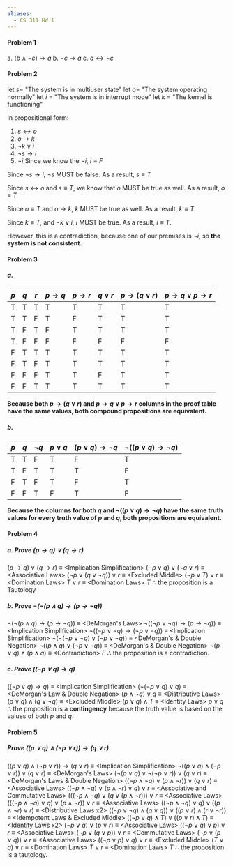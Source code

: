 ```yaml
---
aliases:
  - CS 311 HW 1
---
```


#### Problem 1

a. $(b\wedge \neg c)\to a$
b. $\neg c \to a$
c. $a \leftrightarrow\neg c$

#### Problem 2

let $s =$ "The system is in multiuser state"
let $o =$ "The system operating normally"
let $i$ = "The system is in interrupt mode"
let $k$ = "The kernel is functioning"

In propositional form:

1.  $s \leftrightarrow o$
2.  $o\to k$
3.  $\neg k\vee i$
4.  $\neg s\to i$
5.  $\neg i$
    Since we know the $\neg i$, $i \equiv F$

Since $\neg s\to i$, $\neg s$ MUST be false. As a result, $s\equiv T$

Since $s\leftrightarrow o$ and $s\equiv T$, we know that $o$ MUST be true as well. As a result, $o\equiv T$

Since $o\equiv T$ and $o\to k$, $k$ MUST be true as well. As a result, $k\equiv T$

Since $k\equiv T$, and $\neg k\vee i$, $i$ MUST be true. As a result, $i\equiv T$.

However, this is a contradiction, because one of our premises is $\neg i$, so **the system is not consistent.**

#### Problem 3

##### a.

| $p$ | $q$ | $r$ | $p\to q$ | $p\to r$ | $q\vee r$ | $p\to(q\vee r)$ | $p\to q\vee p\to r$ |
| --- | --- | --- | -------- | -------- | --------- | --------------- | ------------------- |
| T   | T   | T   | T        | T        | T         | T               | T                   |
| T   | T   | F   | T        | F        | T         | T               | T                   |
| T   | F   | T   | F        | T        | T         | T               | T                   |
| T   | F   | F   | F        | F        | F         | F               | F                   |
| F   | T   | T   | T        | T        | T         | T               | T                   |
| F   | T   | F   | T        | T        | T         | T               | T                   |
| F   | F   | F   | T        | T        | F         | T               | T                   |
| F   | F   | T   | T        | T        | T         | T               | T                   |

**Because both $p\to(q\vee r)$ and $p\to q\vee p\to r$ columns in the proof table have the same values, both compound propositions are equivalent.**

##### b.

| $p$ | $q$ | $\neg q$ | $p\vee q$ | $(p\vee q)\to \neg q$ | $\neg((p\vee q)\to\neg q)$ |
| --- | --- | -------- | --------- | --------------------- | -------------------------- |
| T   | T   | F        | T         | F                     | T                          |
| T   | F   | T        | T         | T                     | F                          |
| F   | T   | F        | T         | F                     | T                          |
| F   | F   | T        | F         | T                     | F                          |

**Because the columns for both $q$ and $\neg((p\vee q)\to\neg q)$ have the same truth values for every truth value of $p$ and $q$, both propositions are equivalent.**

#### Problem 4

##### a. Prove $(p\to q)\vee (q\to r)$

$(p\to q)\vee (q\to r)$
$\equiv$ \<Implication Simplification>
$(\neg p \vee q) \vee(\neg q\vee r)$
$\equiv$ \<Associative Laws>
$(\neg p \vee (q\vee\neg q))\vee r$
$\equiv$ \<Excluded Middle>
$(\neg p \vee T) \vee r$
$\equiv$ \<Domination Laws>
$T\vee r$
$\equiv$ \<Domination Laws>
$T$
$\therefore$ the proposition is a Tautology

##### b. Prove $\neg(\neg(p\wedge q)\to (p\to \neg q))$

$\neg(\neg(p\wedge q)\to (p\to \neg q))$
$\equiv$ \<DeMorgan's Laws>
$\neg((\neg p\vee\neg q)\to (p\to \neg q))$
$\equiv$ \<Implication Simplification>
$\neg((\neg p\vee\neg q)\to (\neg p\vee\neg q))$
$\equiv$ \<Implication Simplification>
$\neg(\neg(\neg p\vee \neg q)\vee(\neg p\vee \neg q))$
$\equiv$ \<DeMorgan's & Double Negation>
$\neg((p\wedge q)\vee (\neg p\vee \neg q))$
$\equiv$ \<DeMorgan's & Double Negation>
$\neg(p\vee q)\wedge ( p\wedge q)$
$\equiv$ \<Contradiction>
$F$
$\therefore$ the proposition is a contradiction.

##### c. Prove $((\neg p\vee q)\to q)$

$((\neg p\vee q)\to q)$
$\equiv$ \<Implication Simplification>
$(\neg(\neg p\vee q)\vee q)$
$\equiv$ \<DeMorgan's Law & Double Negation>
$(p\wedge\neg q)\vee q$
$\equiv$ \<Distributive Laws>
$(p\vee q)\wedge(q\vee\neg q)$
$\equiv$ \<Excluded Middle>
$(p\vee q)\wedge T$
$\equiv$ \<Identity Laws>
$p\vee q$
$\therefore$ the proposition is a **contingency** because the truth value is based on the values of both $p$ and $q$.

#### Problem 5

##### Prove $((p\vee q)\wedge (\neg p\vee r))\to (q\vee r)$

$((p\vee q)\wedge (\neg p\vee r))\to (q\vee r)$
$\equiv$ \<Implication Simplification>
$\neg((p\vee q)\wedge (\neg p\vee r))\vee(q\vee r)$
$\equiv$ \<DeMorgan's Laws>
$(\neg(p\vee q)\vee \neg(\neg p\vee r))\vee(q\vee r)$
$\equiv$ \<DeMorgan's Laws & Double Negation>
$((\neg p\wedge\neg q)\vee (p\wedge\neg r))\vee(q\vee r)$
$\equiv$ \<Associative Laws>
$((\neg p\wedge\neg q)\vee (p\wedge\neg r)\vee q)\vee r$
$\equiv$ \<Associative and Commutative Laws>
$(((\neg p\wedge\neg q)\vee(q\vee(p\wedge\neg r)))\vee r$
$\equiv$ \<Associative Laws>
$(((\neg p\wedge \neg q)\vee q)\vee(p\wedge\neg r))\vee r$
$\equiv$ \<Associative Laws>
$((\neg p\wedge \neg q)\vee q)\vee((p\wedge\neg r)\vee r)$
$\equiv$ \<Distributive Laws x2>
$((\neg p\vee \neg q)\wedge(q\vee q))\vee((p\vee r)\wedge(r\vee\neg r))$
$\equiv$ \<Idempotent Laws & Excluded Middle>
$((\neg p\vee q)\wedge T)\vee((p\vee r)\wedge T)$
$\equiv$ \<Identity Laws x2>
$(\neg p\vee q)\vee (p\vee r)$
$\equiv$ \<Associative Laws>
$((\neg p\vee q)\vee p)\vee r$
$\equiv$ \<Associative Laws>
$(\neg p\vee (q\vee p))\vee r$
$\equiv$ \<Commutative Laws>
$(\neg p\vee (p\vee q))\vee r$
$\equiv$ \<Associative Laws>
$((\neg p\vee p)\vee q)\vee r$
$\equiv$ \<Excluded Middle>
$(T\vee q)\vee r$
$\equiv$ \<Domination Laws>
$T\vee r$
$\equiv$ \<Domination Laws>
$T$
$\therefore$ the proposition is a tautology.
